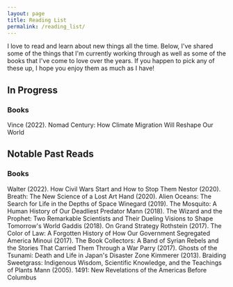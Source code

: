 ```yaml
---
layout: page
title: Reading List
permalink: /reading_list/
---
```


I love to read and learn about new things all the time. Below, I've shared some of the things that I'm currently working through as well as some of the books that I've come to love over the years. If you happen to pick any of these up, I hope you enjoy them as much as I have!


## In Progress

### Books
Vince (2022). Nomad Century: How Climate Migration Will Reshape Our World

## Notable Past Reads

### Books
Walter (2022). How Civil Wars Start and How to Stop Them
Nestor (2020). Breath: The New Science of a Lost Art
Hand (2020). Alien Oceans: The Search for Life in the Depths of Space
Winegard (2019). The Mosquito: A Human History of Our Deadliest Predator
Mann (2018). The Wizard and the Prophet: Two Remarkable Scientists and Their Dueling Visions to Shape Tomorrow's World
Gaddis (2018). On Grand Strategy
Rothstein (2017). The Color of Law: A Forgotten History of How Our Government Segregated America
Minoui (2017). The Book Collectors: A Band of Syrian Rebels and the Stories That Carried Them Through a War
Parry (2017). Ghosts of the Tsunami: Death and Life in Japan's Disaster Zone
Kimmerer (2013). Braiding Sweetgrass: Indigenous Wisdom, Scientific Knowledge, and the Teachings of Plants
Mann (2005). 1491: New Revelations of the Americas Before Columbus
